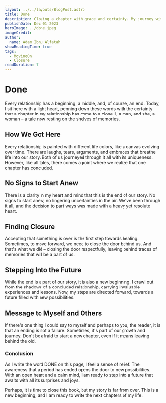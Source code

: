 ```yaml
---
layout: ../../layouts/BlogPost.astro
title: Done
description: Closing a chapter with grace and certainty. My journey with her, a story of laughter and tears, has reached its 'DONE.' It's not just an end but a stepping stone to new beginnings. Join me in embracing closure and looking ahead.
publishDate: Dec 01 2023
heroImage: ../done.jpeg
imageCredit: 
author:
  name: Adam Ibnu Alfatah
showReadingTime: true
tags:
  - MovingOn
  - Closure
readDuration: 7
---
```


# <span class="text-white">Done</span>

Every relationship has a beginning, a middle, and, of course, an end. Today, I sit here with a light heart, penning down these words with the certainty that a chapter in my relationship has come to a close. I, a man, and she, a woman – a tale now resting on the shelves of memories.

## <span class="text-white">How We Got Here</span>
Every relationship is painted with different life colors, like a canvas evolving over time. There are laughs, tears, arguments, and embraces that breathe life into our story. Both of us journeyed through it all with its uniqueness. However, like all tales, there comes a point where we realize that one chapter has concluded.

## <span class="text-white">No Signs to Start Anew</span>
There is a clarity in my heart and mind that this is the end of our story. No signs to start anew, no lingering uncertainties in the air. We've been through it all, and the decision to part ways was made with a heavy yet resolute heart.

## <span class="text-white">Finding Closure</span>
Accepting that something is over is the first step towards healing. Sometimes, to move forward, we need to close the door behind us. And that's what we did – closing the door respectfully, leaving behind traces of memories that will be a part of us.

## <span class="text-white">Stepping Into the Future</span>
While the end is a part of our story, it is also a new beginning. I crawl out from the shadows of a concluded relationship, carrying invaluable experiences and lessons. Now, my steps are directed forward, towards a future filled with new possibilities.

## <span class="text-white">Message to Myself and Others</span>
If there's one thing I could say to myself and perhaps to you, the reader, it is that an ending is not a failure. Sometimes, it's part of our growth and journey. Don't be afraid to start a new chapter, even if it means leaving behind the old.

### <span class="text-white">Conclusion</span>
As I write the word DONE on this page, I feel a sense of relief. The awareness that a period has ended opens the door to new possibilities. With an open heart and a calm mind, I am ready to step into a future that awaits with all its surprises and joys.

Perhaps, it is time to close this book, but my story is far from over. This is a new beginning, and I am ready to write the next chapters of my life.